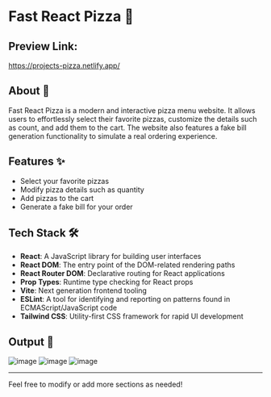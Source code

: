 # Fast React Pizza 🍕

## Preview Link:
https://projects-pizza.netlify.app/

## About 🍕
Fast React Pizza is a modern and interactive pizza menu website. It allows users to effortlessly select their favorite pizzas, customize the details such as count, and add them to the cart. The website also features a fake bill generation functionality to simulate a real ordering experience.

## Features ✨
- Select your favorite pizzas
- Modify pizza details such as quantity
- Add pizzas to the cart
- Generate a fake bill for your order

## Tech Stack 🛠️
- **React**: A JavaScript library for building user interfaces
- **React DOM**: The entry point of the DOM-related rendering paths
- **React Router DOM**: Declarative routing for React applications
- **Prop Types**: Runtime type checking for React props
- **Vite**: Next generation frontend tooling
- **ESLint**: A tool for identifying and reporting on patterns found in ECMAScript/JavaScript code
- **Tailwind CSS**: Utility-first CSS framework for rapid UI development

## Output 📄
![image](https://github.com/user-attachments/assets/d545ae0d-399c-4f2b-a5a6-ea239a5f855f)
![image](https://github.com/user-attachments/assets/44005da0-6032-4d1a-968f-3f413a4025ab)
![image](https://github.com/user-attachments/assets/3f6050f0-3de8-4354-a0b0-23f96f83c34b)



---

Feel free to modify or add more sections as needed!
